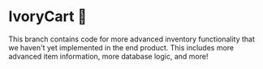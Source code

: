 # IvoryCart 🛒

This branch contains code for more advanced inventory functionality that we haven't yet implemented in the end product. This includes more advanced item information, more database logic, and more!
